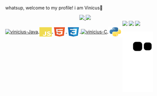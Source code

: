 
whatsup, welcome to my profile! i am Vinícus👋



<div align="center">
  <a href="https://github.com/vinicus-dot">
  <img height="160em" src="https://github-readme-stats.vercel.app/api?username=vinicus-dot&show_icons=true&theme=dracula&include_all_commits=true&count_private=true"/>
  <img height="160em" src="https://github-readme-stats.vercel.app/api/top-langs/?username=vinicus-dot&layout=compact&langs_count=7&theme=dracula"/>
</div>
  
<div style="display: flex"><br>
  <img align="center" alt="vinicius-Java" height="45" width="55" src="https://cdn.jsdelivr.net/gh/devicons/devicon/icons/java/java-original.svg">
  <img align="center" alt="vinicius-Js" height="30" width="40" src="https://raw.githubusercontent.com/devicons/devicon/master/icons/javascript/javascript-plain.svg">
  <img align="center" alt="vinicius-HTML" height="30" width="40" src="https://raw.githubusercontent.com/devicons/devicon/master/icons/html5/html5-original.svg">
  <img align="center" alt="vinicius-CSS" height="30" width="40" src="https://raw.githubusercontent.com/devicons/devicon/master/icons/css3/css3-original.svg">
  <img align="center" alt="vinicius-C" height="30" width="40" src="https://cdn.jsdelivr.net/gh/devicons/devicon/icons/c/c-original.svg">
  <img align="center" alt="vinicius-Python" height="35" width="45" src="https://raw.githubusercontent.com/devicons/devicon/master/icons/python/python-original.svg">
  
  
  
  ##
 
<div>
  <a href="https://www.linkedin.com/in/vinicus-dot" target="_blank"><img src="https://img.shields.io/badge/-LinkedIn-%230077B5?style=for-the-badge&logo=linkedin&logoColor=white" target="_blank"></a>
  <a href = "mailto:vinicius.rs97@hotmail.com"><img src="https://img.shields.io/badge/Microsoft_Outlook-0078D4?style=for-the-badge&logo=microsoft-outlook&logoColor=white" target="_blank"></a>
   <a href="https://instagram.com/kvvinicius" target="_blank"><img src="https://img.shields.io/badge/-Instagram-%23E4405F?style=for-the-badge&logo=instagram&logoColor=white" target="_blank"></a>
 
  ![Snake animation](https://github.com/vinicus-dot/vinicus-dot/blob/output/github-contribution-grid-snake.svg)
 
</div>

